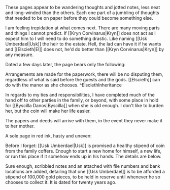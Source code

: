 These pages appear to be wandering thoughts and jotted notes, less neat and long-winded than the others. Each one part of a jumbling of thoughts that needed to be on paper before they could become something else.

I am feeling trepidation at what comes next. There are many moving parts and things I cannot predict. If [[Kryn Corvinarus|Kryn]] does not act as I expect him to I will need to do something drastic. Like naming [[Usk Umberdael|Usk]] the heir to the estate. Hell, the lad can have it if he wants and [[Elscieth|El]] does not, he'd do better than [[Kryn Corvinarus|Kryn]] by any measure.

Dated a few days later, the page bears only the following:

Arrangements are made for the paperwork, there will be no disputing them, regardless of what is said before the guests and the gods. [[Elscieth]] can do with the manor as she chooses.
^ElsciethInheritance

In regards to my ties and responsibilities, I have completed much of the hand off to other parties in the family, or beyond, with some place in hold for [[Byscilla Danos|Byscilla]] when she is old enough. I don't like to burden her, but the coin will make her life easier.

The papers and deeds will arrive with them, in the event they never make it to her mother.

A sole page in red ink, hasty and uneven:

Before I forget: [[Usk Umberdael|Usk]] is promised a healthy stipend of coin from the family coffers. Enough to start a new home for himself, a new life, or run this place if it somehow ends up in his hands. The details are below.

Sure enough, scribbled notes and an attached with file numbers and bank locations are added, detailing that one [[Usk Umberdael]] is to be afforded a stipend of 100,000 gold pieces, to be held in reserve until whenever he so chooses to collect it. It is dated for twenty years ago.